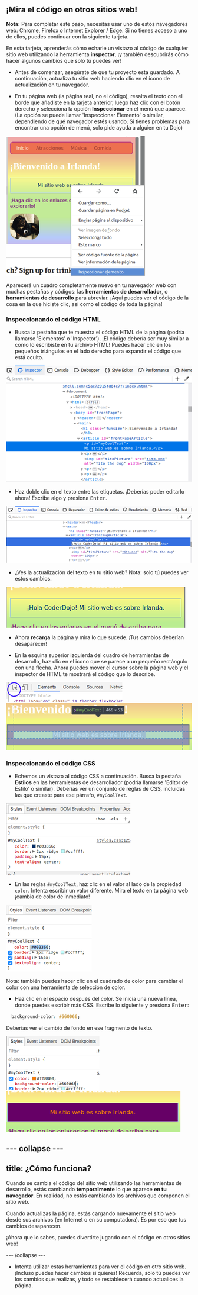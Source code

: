 ## ¡Mira el código en otros sitios web!

**Nota:** Para completar este paso, necesitas usar uno de estos navegadores web: Chrome, Firefox o Internet Explorer / Edge. Si no tienes acceso a uno de ellos, puedes continuar con la siguiente tarjeta.

En esta tarjeta, aprenderás cómo echarle un vistazo al código de cualquier sitio web utilizando la herramienta **inspector**, ¡y también descubrirás cómo hacer algunos cambios que solo tú puedes ver!

+ Antes de comenzar, asegúrate de que tu proyecto está guardado. A continuación, actualiza tu sitio web haciendo clic en el ícono de actualización en tu navegador.

+ En tu página web (la página real, no el código), resalta el texto con el borde que añadiste en la tarjeta anterior, luego haz clic con el botón derecho y selecciona la opción **Inspeccionar** en el menú que aparece. (La opción se puede llamar 'Inspeccionar Elemento' o similar, dependiendo de qué navegador estés usando. Si tienes problemas para encontrar una opción de menú, solo pide ayuda a alguien en tu Dojo)

![Seleccionar la opción Inspeccionar en el texto resaltado](images/highlightTextAndInspect.png)

Aparecerá un cuadro completamente nuevo en tu navegador web con muchas pestañas y códigos: las **herramientas de desarrollador**, o **herramientas de desarrollo** para abreviar. ¡Aquí puedes ver el código de la cosa en la que hiciste clic, así como el código de toda la página!

### Inspeccionando el código HTML

+ Busca la pestaña que te muestra el código HTML de la página (podría llamarse 'Elementos' o 'Inspector'). ¡El código debería ser muy similar a como lo escribiste en tu archivo HTML! Puedes hacer clic en los pequeños triángulos en el lado derecho para expandir el código que está oculto.

![Inspector mostrando un elemento de texto](images/inspectTextHtml.png)

+ Haz doble clic en el texto entre las etiquetas. ¡Deberías poder editarlo ahora! Escribe algo y presiona <kbd>Enter</kbd>.

![Editar texto usando la herramienta de inspector](images/inspectEditHtmlText.png)

+ ¿Ves la actualización del texto en tu sitio web? Nota: solo tú puedes ver estos cambios.

![Sitio web con texto editado](images/inspectEditHtmlTextResult.png)

+ Ahora **recarga** la página y mira lo que sucede. ¡Tus cambios deberían desaparecer!

+ En la esquina superior izquierda del cuadro de herramientas de desarrollo, haz clic en el icono que se parece a un pequeño rectángulo con una flecha. Ahora puedes mover el cursor sobre la página web y el inspector de HTML te mostrará el código que lo describe.

![El icono para seleccionar elementos](images/inspectorSelectIcon.png) ![Seleccionar un elemento](images/inspectorSelectElement.png)

### Inspeccionando el código CSS

+ Echemos un vistazo al código CSS a continuación. Busca la pestaña **Estilos** en las herramientas de desarrollador (podría llamarse 'Editor de Estilo' o similar). Deberías ver un conjunto de reglas de CSS, incluidas las que creaste para ese párrafo, `#myCoolText`.

![Ver el código CSS de un elemento](images/inspectCssBlock.png)

+ En las reglas `#myCoolText`, haz clic en el valor al lado de la propiedad `color`. Intenta escribir un valor diferente. Mira el texto en tu página web ¡cambia de color de inmediato! 

![Editando el color del texto usando el inspector de CSS](images/inspectEditCssColor.png)

Nota: también puedes hacer clic en el cuadrado de color para cambiar el color con una herramienta de selección de color.

+ Haz clic en el espacio después del color. Se inicia una nueva línea, donde puedes escribir más CSS. Escribe lo siguiente y presiona <kbd>Enter</kbd>:

```css
  background-color: #660066;
```

Deberías ver el cambio de fondo en ese fragmento de texto.

![Agregar la propiedad de color de fondo](images/inspectorEditingBgCol.png) ![El nuevo color de fondo](images/inspectorEditBgResult.png)

## \--- collapse \---

## title: ¿Cómo funciona?

Cuando se cambia el código del sitio web utilizando las herramientas de desarrollo, estás cambiando **temporalmente** lo que aparece **en tu navegador**. En realidad, no estás cambiando los archivos que componen el sitio web.

Cuando actualizas la página, estás cargando nuevamente el sitio web desde sus archivos (en Internet o en su computadora). Es por eso que tus cambios desaparecen.

¡Ahora que lo sabes, puedes divertirte jugando con el código en otros sitios web!

\--- /collapse \---

+ Intenta utilizar estas herramientas para ver el código en otro sitio web. ¡Incluso puedes hacer cambios si quieres! Recuerda, solo tú puedes ver los cambios que realizas, y todo se restablecerá cuando actualices la página.